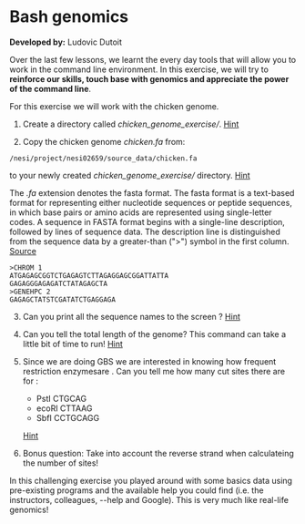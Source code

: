 # Bash genomics
**Developed by:** Ludovic Dutoit

Over the last few lessons, we learnt the every day tools that will allow you to work in the command line environment.
In this exercise, we will try to **reinforce our skills, touch base with genomics and appreciate the power of the command line**.


For this exercise we will work with the chicken genome.



1. Create a directory called *chicken_genome_exercise/*. [Hint](hints/bash_genomics_1.md)

2. Copy the chicken genome *chicken.fa* from: 

```
/nesi/project/nesi02659/source_data/chicken.fa
```

to your newly created *chicken_genome_exercise/* directory. [Hint](hints/bash_genomics_2.md)


The *.fa* extension denotes the fasta format. 
The fasta format is a text-based format for representing either nucleotide sequences or peptide sequences, in which base pairs or amino acids are represented using single-letter codes. A sequence in FASTA format begins with a single-line description, followed by lines of sequence data. The description line is distinguished from the sequence data by a greater-than (">") symbol in the first column. [Source](https://zhanglab.ccmb.med.umich.edu/FASTA/)

```
>CHROM 1
ATGAGAGCGGTCTGAGAGTCTTAGAGGAGCGGATTATTA
GAGAGGGAGAGATCTATAGAGCTA
>GENEHPC 2
GAGAGCTATSTCGATATCTGAGGAGA
```

3. Can you print all the sequence names to the screen ? [Hint](hints/bash_genomics_3.md)


4. Can you tell the total length of the genome? This command can take a little bit of time to run! [Hint](hints/bash_genomics_4.md)


5. Since we are doing GBS we are interested in knowing how frequent restriction enzymesare . Can you tell me how many cut sites there are for :

	* PstI CTGCAG
	* ecoRI CTTAAG	
	* SbfI CCTGCAGG
	
	[Hint](hints/bash_genomics_5.md)
	

6. Bonus question: Take into account the reverse strand when calculateing the number of sites!



In this challenging exercise you played around with some basics data using pre-existing programs and the available help you could find (i.e. the instructors, colleagues, --help and Google). This is very much like real-life genomics!


